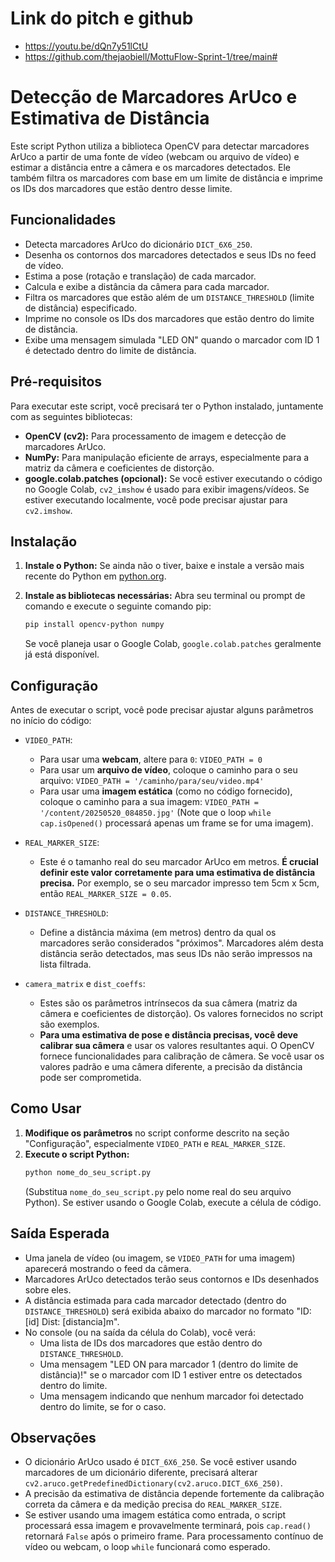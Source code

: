 # Link do pitch e github

* https://youtu.be/dQn7y51lCtU
* https://github.com/thejaobiell/MottuFlow-Sprint-1/tree/main#

# Detecção de Marcadores ArUco e Estimativa de Distância

Este script Python utiliza a biblioteca OpenCV para detectar marcadores ArUco a partir de uma fonte de vídeo (webcam ou arquivo de vídeo) e estimar a distância entre a câmera e os marcadores detectados. Ele também filtra os marcadores com base em um limite de distância e imprime os IDs dos marcadores que estão dentro desse limite.

## Funcionalidades

* Detecta marcadores ArUco do dicionário `DICT_6X6_250`.
* Desenha os contornos dos marcadores detectados e seus IDs no feed de vídeo.
* Estima a pose (rotação e translação) de cada marcador.
* Calcula e exibe a distância da câmera para cada marcador.
* Filtra os marcadores que estão além de um `DISTANCE_THRESHOLD` (limite de distância) especificado.
* Imprime no console os IDs dos marcadores que estão dentro do limite de distância.
* Exibe uma mensagem simulada "LED ON" quando o marcador com ID 1 é detectado dentro do limite de distância.

## Pré-requisitos

Para executar este script, você precisará ter o Python instalado, juntamente com as seguintes bibliotecas:

* **OpenCV (cv2):** Para processamento de imagem e detecção de marcadores ArUco.
* **NumPy:** Para manipulação eficiente de arrays, especialmente para a matriz da câmera e coeficientes de distorção.
* **google.colab.patches (opcional):** Se você estiver executando o código no Google Colab, `cv2_imshow` é usado para exibir imagens/vídeos. Se estiver executando localmente, você pode precisar ajustar para `cv2.imshow`.

## Instalação

1.  **Instale o Python:** Se ainda não o tiver, baixe e instale a versão mais recente do Python em [python.org](https://www.python.org/).

2.  **Instale as bibliotecas necessárias:**
    Abra seu terminal ou prompt de comando e execute o seguinte comando pip:
    ```bash
    pip install opencv-python numpy
    ```
    Se você planeja usar o Google Colab, `google.colab.patches` geralmente já está disponível.

## Configuração

Antes de executar o script, você pode precisar ajustar alguns parâmetros no início do código:

* `VIDEO_PATH`:
    * Para usar uma **webcam**, altere para `0`: `VIDEO_PATH = 0`
    * Para usar um **arquivo de vídeo**, coloque o caminho para o seu arquivo: `VIDEO_PATH = '/caminho/para/seu/video.mp4'`
    * Para usar uma **imagem estática** (como no código fornecido), coloque o caminho para a sua imagem: `VIDEO_PATH = '/content/20250520_084850.jpg'` (Note que o loop `while cap.isOpened()` processará apenas um frame se for uma imagem).

* `REAL_MARKER_SIZE`:
    * Este é o tamanho real do seu marcador ArUco em metros. **É crucial definir este valor corretamente para uma estimativa de distância precisa.** Por exemplo, se o seu marcador impresso tem 5cm x 5cm, então `REAL_MARKER_SIZE = 0.05`.

* `DISTANCE_THRESHOLD`:
    * Define a distância máxima (em metros) dentro da qual os marcadores serão considerados "próximos". Marcadores além desta distância serão detectados, mas seus IDs não serão impressos na lista filtrada.

* `camera_matrix` e `dist_coeffs`:
    * Estes são os parâmetros intrínsecos da sua câmera (matriz da câmera e coeficientes de distorção). Os valores fornecidos no script são exemplos.
    * **Para uma estimativa de pose e distância precisas, você deve calibrar sua câmera** e usar os valores resultantes aqui. O OpenCV fornece funcionalidades para calibração de câmera. Se você usar os valores padrão e uma câmera diferente, a precisão da distância pode ser comprometida.

## Como Usar

1.  **Modifique os parâmetros** no script conforme descrito na seção "Configuração", especialmente `VIDEO_PATH` e `REAL_MARKER_SIZE`.
2.  **Execute o script Python:**
    ```bash
    python nome_do_seu_script.py
    ```
    (Substitua `nome_do_seu_script.py` pelo nome real do seu arquivo Python).
    Se estiver usando o Google Colab, execute a célula de código.

## Saída Esperada

* Uma janela de vídeo (ou imagem, se `VIDEO_PATH` for uma imagem) aparecerá mostrando o feed da câmera.
* Marcadores ArUco detectados terão seus contornos e IDs desenhados sobre eles.
* A distância estimada para cada marcador detectado (dentro do `DISTANCE_THRESHOLD`) será exibida abaixo do marcador no formato "ID: [id] Dist: [distancia]m".
* No console (ou na saída da célula do Colab), você verá:
    * Uma lista de IDs dos marcadores que estão dentro do `DISTANCE_THRESHOLD`.
    * Uma mensagem "LED ON para marcador 1 (dentro do limite de distância)!" se o marcador com ID 1 estiver entre os detectados dentro do limite.
    * Uma mensagem indicando que nenhum marcador foi detectado dentro do limite, se for o caso.

## Observações

* O dicionário ArUco usado é `DICT_6X6_250`. Se você estiver usando marcadores de um dicionário diferente, precisará alterar `cv2.aruco.getPredefinedDictionary(cv2.aruco.DICT_6X6_250)`.
* A precisão da estimativa de distância depende fortemente da calibração correta da câmera e da medição precisa do `REAL_MARKER_SIZE`.
* Se estiver usando uma imagem estática como entrada, o script processará essa imagem e provavelmente terminará, pois `cap.read()` retornará `False` após o primeiro frame. Para processamento contínuo de vídeo ou webcam, o loop `while` funcionará como esperado.
